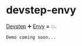 # devstep-envy

[Devstep](http://fgrehm.viewdocs.io/devstep) :heavy_plus_sign: [Envy](https://github.com/progrium/envy)
**=** :boom:.

```
Demo coming soon...
```
